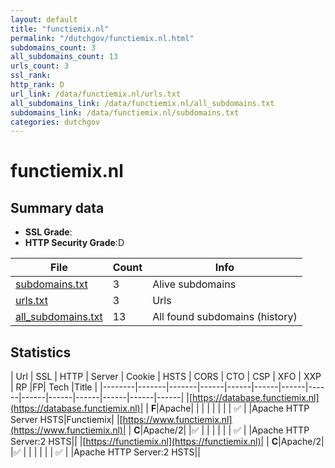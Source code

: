 ```yaml
---
layout: default
title: "functiemix.nl"
permalink: "/dutchgov/functiemix.nl.html"
subdomains_count: 3
all_subdomains_count: 13
urls_count: 3
ssl_rank: 
http_rank: D
url_link: /data/functiemix.nl/urls.txt
all_subdomains_link: /data/functiemix.nl/all_subdomains.txt
subdomains_link: /data/functiemix.nl/subdomains.txt
categories: dutchgov
---
```



# functiemix.nl
## Summary data


 - **SSL Grade**:
 - **HTTP Security Grade**:D


| File       | Count | Info |
|------------|-------|------|
|[subdomains.txt](/data/functiemix.nl/subdomains.txt)|3|Alive subdomains|
|[urls.txt](/data/functiemix.nl/urls.txt)|3|Urls|
|[all_subdomains.txt](/data/functiemix.nl/all_subdomains.txt)|13|All found subdomains (history)|


## Statistics


| Url | SSL | HTTP | Server | Cookie | HSTS | CORS | CTO | CSP | XFO | XXP | RP |FP| Tech |Title |
|--------|-------|-------|------|------|------|------|------|------|------|------|------|------|------|
|[https://database.functiemix.nl](https://database.functiemix.nl)| | **F**|Apache| | | | | | | | :white_check_mark: | |Apache HTTP Server HSTS|Functiemix|
|[https://www.functiemix.nl](https://www.functiemix.nl)| | **C**|Apache/2| |:white_check_mark: | | | | | | :white_check_mark: | |Apache HTTP Server:2 HSTS||
|[https://functiemix.nl](https://functiemix.nl)| | **C**|Apache/2| |:white_check_mark: | | | | | | :white_check_mark: | |Apache HTTP Server:2 HSTS||